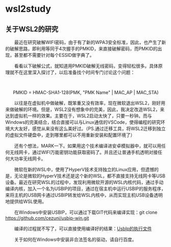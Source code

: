 # wsl2study
## 关于WSL2的研究
&emsp;&emsp;最近在研究破解WIFI密码，由于有了新的WPA3安全标准，因此，也产生了新的破解思路，即利用等同于4次握手的PMKID，来直接破解密码，而PMKID的出现，甚至都不需要针对每个ESSID做字典了。

&emsp;&emsp;看看以下破解公式，就知道用PMKID破解无线密码，变得轻松很多。具体原理就不在这里深入探讨了，以后准备找个时间专门讨论这个问题：

&emsp;&emsp;<center> PMKID = HMAC-SHA1-128(PMK, "PMK Name" | MAC_AP | MAC_STA) </center>

&emsp;&emsp;以往是在虚拟机中做破解，既笨重又没有效率，现在微软退出WSL2，刚好用来做破解的环境。但是，WSL2没有想象中的完美，因此，我决定改造WSL2，来达到虚拟机一样的效果。主要在于，WSL2启动太快了，只要一秒钟。而与Windows的完美结合，结合直接可以与Linux通信的VSCode，使得编程的研究环境大大友好，感觉从来没有这么美好过。（PS.通过迁移工具，将WSL2迁移到独立的虚拟文件硬盘中，走到哪里都可以不用重新安装和配置环境了）

&emsp;&emsp;还有个想法，MARK一下。如果用这个技术编译进安卓模拟器中，就可以用任何无线网卡，通过WIFI万能密钥功能获取密码了。并且还让普通手机透明对接任何大功率无线网卡。

&emsp;&emsp;微软在新的WSL中，使用了HyperV技术支持独立的Linux应用，但遗憾的是，无论是微软的HyperV技术还是这个新的WSL，都不直接支持无线网卡等USB设备。最近在研究WSL的过程中，发现利用微软开源的WSL内核代码，通过手动编译内核，加入一个名为USBIP的项目，通过在宿主机中运行USBIP的服务程序，来将主机的USB网卡通过USBIP转发给WSL内核中，从而实现主机USB设备透明地提供给WSL使用。

&emsp;&emsp;在Windows中安装USBIP，可以通过下载GIT代码来编译实现：git clone https://github.com/cezuni/usbip-win.git

&emsp;&emsp;编译的过程就不写了，可以直接使用编译好的结果：[UsbIp的执行文件](https://github.com/cezuni/usbip-win/releases)

&emsp;&emsp;关于如何在Windows中安装非合法签名的驱动，请自行百度。
